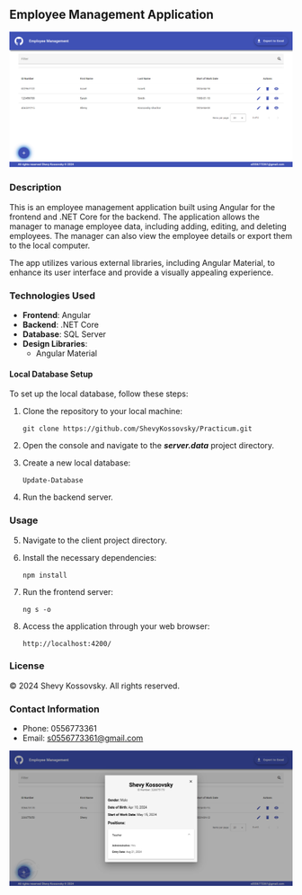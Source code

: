 ## Employee Management Application

![Employee Management](/client/src/assets/screenShot.png)

### Description

This is an employee management application built using Angular for the frontend and .NET Core for the backend. The application allows the manager to manage employee data, including adding, editing, and deleting employees. The manager can also view the employee details or export them to the local computer.

The app utilizes various external libraries, including Angular Material, to enhance its user interface and provide a visually appealing experience.

### Technologies Used

- **Frontend**: Angular
- **Backend**: .NET Core
- **Database**: SQL Server
- **Design Libraries**:
  - Angular Material

#### Local Database Setup

To set up the local database, follow these steps:

1. Clone the repository to your local machine:

    ```
    git clone https://github.com/ShevyKossovsky/Practicum.git
    ```

2. Open the console and navigate to the ***server.data*** project directory.

3. Create a new local database:

    ```
    Update-Database
    ```

4. Run the backend server.

### Usage

5. Navigate to the client project directory.

6. Install the necessary dependencies:

    ```
    npm install
    ```

7. Run the frontend server:

    ```
    ng s -o
    ```

8. Access the application through your web browser:

    ```
    http://localhost:4200/
    ```

### License

© 2024 Shevy Kossovsky. All rights reserved.

### Contact Information

- Phone: 0556773361
- Email: s0556773361@gmail.com

![Employee Management](/client/src/assets/screenShot_3.png)
